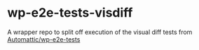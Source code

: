 # wp-e2e-tests-visdiff
A wrapper repo to split off execution of the visual diff tests from [Automattic/wp-e2e-tests](https://github.com/Automattic/wp-e2e-tests)
